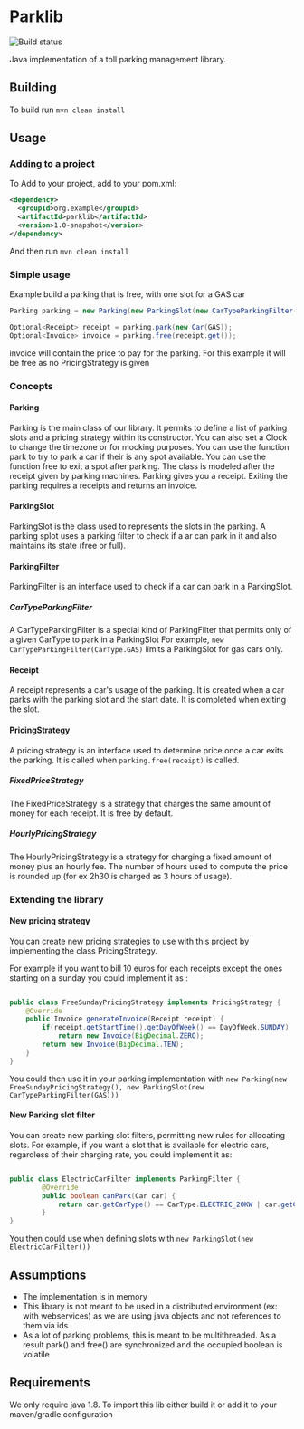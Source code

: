 # Parklib
![Build status](https://github.com/h4o/parking-lib/workflows/Java%20CI/badge.svg) 

Java implementation of a toll parking management library.


## Building

To build run `mvn clean install`

## Usage
### Adding to a project
To Add to your project, add to your pom.xml:
```xml
<dependency>
  <groupId>org.example</groupId>
  <artifactId>parklib</artifactId>
  <version>1.0-snapshot</version>
</dependency>
```
And then run `mvn clean install`
### Simple usage
Example build a parking that is free, with one slot for a GAS car
````java
Parking parking = new Parking(new ParkingSlot(new CarTypeParkingFilter(CarType.GAS)));

Optional<Receipt> receipt = parking.park(new Car(GAS));
Optional<Invoice> invoice = parking.free(receipt.get());
```` 
invoice will contain the price to pay for the parking. For this example it will be free as no PricingStrategy is given
### Concepts
#### Parking
Parking is the main class of our library. It permits to define a list of parking slots and a pricing strategy within its constructor.
You can also set a Clock to change the timezone or for mocking purposes.
You can use the function park to try to park a car if their is any spot available. 
You can use the function free to exit a spot after parking. 
The class is modeled after the receipt given by parking machines. Parking gives you a receipt. 
Exiting the parking requires a receipts and returns an invoice.
#### ParkingSlot
ParkingSlot is the class used to represents the slots in the parking. A parking splot uses a parking filter to check if a ar can park in it and also maintains its state (free or full). 
#### ParkingFilter
ParkingFilter is an interface used to check if a car can park in a ParkingSlot.
##### CarTypeParkingFilter
A CarTypeParkingFilter is a special kind of ParkingFilter that permits only of a given CarType to park in a ParkingSlot
For example, `new CarTypeParkingFilter(CarType.GAS)` limits a ParkingSlot for gas cars only.
#### Receipt
A receipt represents a car's usage of the parking. It is created when a car parks with the parking slot and the start date.
It is completed when exiting the slot.
#### PricingStrategy
A pricing strategy is an interface used to determine price once a car exits the parking. It is called when `parking.free(receipt)` is called.
##### FixedPriceStrategy
The FixedPriceStrategy is a strategy that charges the same amount of money for each receipt. It is free by default.
##### HourlyPricingStrategy
The HourlyPricingStrategy is a strategy for charging a fixed amount of money plus an hourly fee.
The number of hours used to compute the price is rounded up (for ex 2h30 is charged as 3 hours of usage).
### Extending the library
#### New pricing strategy
You can create new pricing strategies to use with this project by implementing the class PricingStrategy.

For example if you want to bill 10 euros for each receipts except the ones starting on a sunday you could implement it as :
````java

public class FreeSundayPricingStrategy implements PricingStrategy {
    @Override
    public Invoice generateInvoice(Receipt receipt) {
        if(receipt.getStartTime().getDayOfWeek() == DayOfWeek.SUNDAY)
            return new Invoice(BigDecimal.ZERO);
        return new Invoice(BigDecimal.TEN);
    }
}
````
You could then use it in your parking implementation with `new Parking(new FreeSundayPricingStrategy(), new ParkingSlot(new CarTypeParkingFilter(GAS)))`

#### New Parking slot filter
You can create new parking slot filters, permitting new rules for allocating slots.
For example, if you want a slot that is available for electric cars, regardless of their charging rate, you could implement it as:
```java

public class ElectricCarFilter implements ParkingFilter {
        @Override
        public boolean canPark(Car car) {
            return car.getCarType() == CarType.ELECTRIC_20KW | car.getCarType() == CarType.ELECTRIC_50KW;
        }
}
```
You then could use when defining slots with ``new ParkingSlot(new ElectricCarFilter())``
## Assumptions
* The implementation is in memory
* This library is not meant to be used in a distributed environment (ex: with webservices) as we are using java objects and not references to them via ids
* As a lot of parking problems, this is meant to be multithreaded. As a result park() and free() are synchronized and the occupied boolean is volatile
## Requirements
We only require java 1.8. To import this lib either build it or add it to your maven/gradle configuration
